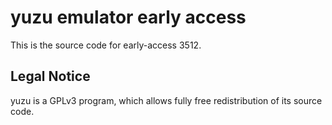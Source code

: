 yuzu emulator early access
=============

This is the source code for early-access 3512.

## Legal Notice

yuzu is a GPLv3 program, which allows fully free redistribution of its source code.
